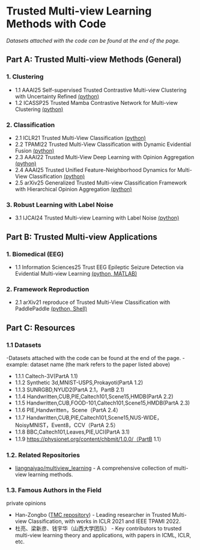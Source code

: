 # Trusted Multi-view Learning Methods with Code

*Datasets attached with the code can be found at the end of the page.*


## Part A: Trusted Multi-view Methods (General)

### 1. Clustering
- 1.1 AAAI25 Self-supervised Trusted Contrastive Multi-view Clustering with Uncertainty Refined [(python)](https://github.com/ShizheHu/AAAI25_Code_STCMC-UR)
- 1.2 ICASSP25 Trusted Mamba Contrastive Network for Multi-view Clustering [(python)](https://github.com/HackerHyper/TMCN)


### 2. Classification
- 2.1 ICLR21 Trusted Multi-View Classification [(python)](https://github.com/Han-Zongbo/TMC)
- 2.2 TPAMI22 Trusted Multi-View Classification with Dynamic Evidential Fusion [(python)](https://github.com/Han-Zongbo/TMC)
- 2.3 AAAI22 Trusted Multi-View Deep Learning with Opinion Aggregation [(python)](https://github.com/cncq-tang/TMDLO_AAAI)
- 2.4 AAAI25 Trusted Unified Feature-Neighborhood Dynamics for Multi-View Classification [(python)](https://github.com/JethroJames/TUNED)
- 2.5 arXiv25 Generalized Trusted Multi-view Classification Framework with Hierarchical Opinion Aggregation [(python)](https://github.com/cncq-tang/GTMC-HOA)


### 3. Robust Learning with Label Noise
- 3.1 IJCAI24 Trusted Multi-view Learning with Label Noise [(python)](https://github.com/YilinZhang107/TMNR)


## Part B: Trusted Multi-view Applications

### 1. Biomedical (EEG)
- 1.1 Information Sciences25 Trust EEG Epileptic Seizure Detection via Evidential Multi-view Learning [(python, MATLAB)](https://github.com/Wednesque/Trust-EEG-Epileptic-Seizure-Detection-via-Evidential-Multi-view-Learning)


### 2. Framework Reproduction
- 2.1 arXiv21 reproduce of Trusted Multi-View Classification with PaddlePaddle [(python, Shell)](https://github.com/jiaohuix/TMC_Paddle)


## Part C: Resources

### 1.1 Datasets
-Datasets attached with the code can be found at the end of the page.
-example: dataset name (the mark refers to the paper listed above)
  - 1.1.1 Caltech-3V(PartA 1.1)
  - 1.1.2 Synthetic 3d,MNIST-USPS,Prokayoti(PartA 1.2)
  - 1.1.3 SUNRGBD,NYUD2(PartA 2.1，PartB 2.1)
  - 1.1.4 Handwritten,CUB,PIE,Caltech101,Scene15,HMDB(PartA 2.2)
  - 1.1.5 Handwritten,CUB,FOOD-101,Caltech101,Scene15,HMDB(PartA 2.3)
  - 1.1.6 PIE,Handwritten，Scene（PartA 2.4）
  - 1.1.7 Handwritten,CUB,PIE,Caltech101,Scene15,NUS-WIDE，NoisyMNIST，Event8，CCV（PartA 2.5）
  - 1.1.8 BBC,Caltech101,Leaves,PIE,UCI(PartA 3.1)
  - 1.1.9 https://physionet.org/content/chbmit/1.0.0/（PartB 1.1）

### 1.2. Related Repositories
- [liangnaiyao/multiview_learning](https://github.com/liangnaiyao/multiview_learning) - A comprehensive collection of multi-view learning methods.


### 1.3. Famous Authors in the Field
  private opinions
- Han-Zongbo ([TMC repository](https://github.com/Han-Zongbo/TMC)) - Leading researcher in Trusted Multi-view Classification, with works in ICLR 2021 and IEEE TPAMI 2022.
- 杜亮、梁新彦、钱宇华（山西大学团队） - Key contributors to trusted multi-view learning theory and applications, with papers in ICML, ICLR, etc.

